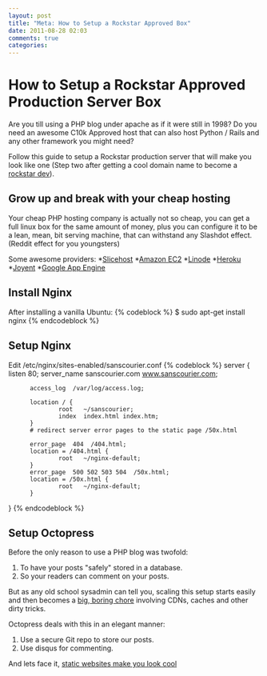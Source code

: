 ```yaml
---
layout: post
title: "Meta: How to Setup a Rockstar Approved Box"
date: 2011-08-28 02:03
comments: true
categories: 
---
```


How to Setup a Rockstar Approved Production Server Box
======================================================

Are you till using a PHP blog under apache as if it were still in 1998?
Do you need an awesome C10k Approved host that can also host Python / Rails 
and any other framework you might need?

Follow this guide to setup a Rockstar production server that will make
you look like one (Step two after getting a cool domain name to become a [rockstar dev](http://blip.tv/railsconf/railsconf-09-chris-wanstrath-how-to-become-a-famous-rails-developer-ruby-rockstar-or-code-ninja-2096742)).

Grow up and break with your cheap hosting
-----------------------------------------
Your cheap PHP hosting company is actually not so cheap, you can get
a full linux box for the same amount of money, plus you can
configure it to be a lean, mean, bit serving machine, that
can withstand any Slashdot effect. (Reddit effect for you youngsters)

Some awesome providers:
*[Slicehost](http://slicehost.com)
*[Amazon EC2](http://aws.amazon.com/ec2/)
*[Linode](http://linode.com)
*[Heroku](http://heroku.com)
*[Joyent](http://joyent.com)
*[Google  App Engine](http://appengine.google.com)

Install Nginx
-------------
After installing a vanilla Ubuntu:
{% codeblock %}
  $ sudo apt-get install nginx
{% endcodeblock %}

Setup Nginx
-----------

Edit /etc/nginx/sites-enabled/sanscourier.conf
{% codeblock %}
  server {
          listen   80;
          server_name  sanscourier.com www.sanscourier.com;

          access_log  /var/log/access.log;

          location / {
                  root   ~/sanscourier;
                  index  index.html index.htm;
          }
          # redirect server error pages to the static page /50x.html

          error_page  404  /404.html;
          location = /404.html {
                  root   ~/nginx-default;
          }
          error_page  500 502 503 504  /50x.html;
          location = /50x.html {
                  root   ~/nginx-default;
          }
  }
{% endcodeblock %}

Setup Octopress
---------------
Before the only reason to use a PHP blog was twofold:
1. To have your posts "safely" stored in a database.
2. So your readers can comment on your posts.

But as any old school sysadmin can tell you, scaling
this setup starts easily and then becomes a [big, boring chore](http://net.tutsplus.com/articles/scaling-wordpress-for-hi-traffic/)
involving CDNs, caches and other dirty tricks.

Octopress deals with this in an elegant manner:
1. Use a secure Git repo to store our posts.
2. Use disqus for commenting.

And lets face it, [static websites make you look cool](http://www.rubyinside.com/jekyll-a-ruby-powered-static-site-generator-2716.html)
